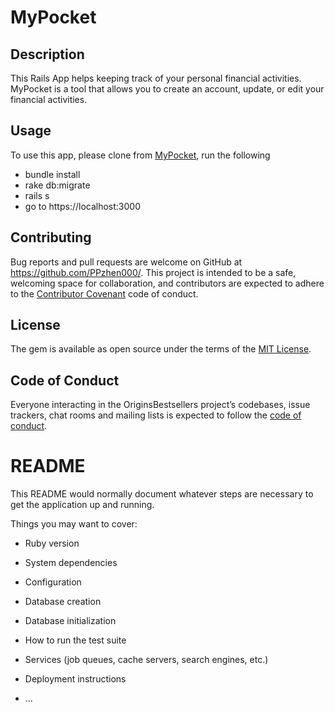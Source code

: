 # MyPocket

## Description

This Rails App helps keeping track of your personal financial activities. MyPocket is a tool that allows you to create an account, update, or edit your financial activities.

## Usage

To use this app, please clone from [MyPocket](https://github.com/PPzhen000/###), run the following
  - bundle install
  - rake db:migrate
  - rails s
  - go to https://localhost:3000

## Contributing

Bug reports and pull requests are welcome on GitHub at https://github.com/PPzhen000/. This project is intended to be a safe, welcoming space for collaboration, and contributors are expected to adhere to the [Contributor Covenant](http://contributor-covenant.org) code of conduct.

## License

The gem is available as open source under the terms of the [MIT License](https://opensource.org/licenses/MIT).

## Code of Conduct

Everyone interacting in the OriginsBestsellers project’s codebases, issue trackers, chat rooms and mailing lists is expected to follow the [code of conduct](https://github.com/PPzhen000/###/blob/master/CODE_OF_CONDUCT.md).



# README

This README would normally document whatever steps are necessary to get the
application up and running.

Things you may want to cover:

* Ruby version

* System dependencies

* Configuration

* Database creation

* Database initialization

* How to run the test suite

* Services (job queues, cache servers, search engines, etc.)

* Deployment instructions

* ...
